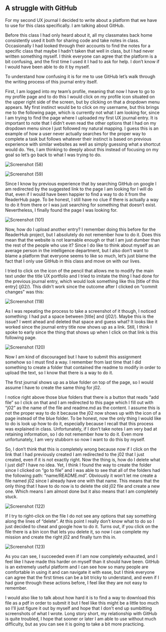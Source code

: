## A struggle with GitHub

For my second UX journal I decided to write about a platform that we have to use for this class specifically. I am talking about GitHub. 

Before this class I had only heard about it, all my classmates back home consistently used it both for sharing code and take notes in class. Occasionally I had looked through their accounts to find the notes for a specific class that maybe I hadn’t taken that well in class, but I had never written something myself. 
I think everyone can agree that the platform is a bit confusing, and the first time I used it I had to ask for help. I don’t know if I would have been able to do it by myself.

To understand how confusing it is for me to use GitHub let’s walk through the writing process of this journal entry itself. 

First, I am logged into my team’s profile, meaning that now I have to go to my profile page and to do this I would click on my profile icon situated on the upper right side of the screen, but by clicking on that a dropdown menu appears. My first instinct would be to click on my username, but this brings me to the following page, which is currently not what I am looking for, since I am trying to find the page where I uploaded my first UX journal entry. It is important to note that I didn’t even read the other options that I had on my dropdown menu since I just followed my natural mapping. I guess this is an example of how a user never actually searches for the proper way to complete a task but follows whatever their instinct is based on previous experience with similar websites as well as simply guessing what a shortcut would do. Yes, I am thinking to deeply about this instead of focusing on my goal so let’s go back to what I was trying to do.

![Screenshot (58)](https://user-images.githubusercontent.com/112104599/206927997-bfac57e2-2b9b-4c38-a4dd-cfc6cc185c8b.png)

![Screenshot (59)](https://user-images.githubusercontent.com/112104599/206928040-2a20dfe6-176a-4e33-9812-706b13de5b35.png)

Since I know by previous experience that by searching GitHub on google I am redirected by the suggested link to the page I am looking for I will do that, even if I would have been happier to find a way to do it from the ReaderHub page. To be honest, I still have no clue if there is actually a way to do it from there or I was just searching for something that doesn’t exist. Nevertheless, I finally found the page I was looking for.

![Screenshot (101)](https://user-images.githubusercontent.com/112104599/206928062-8b5b160b-11f8-4a71-9b33-8454aa96413b.png)

Now, how do I upload another entry? I remember doing this before for the ReaderHub project, but I absolutely do not remember how to do it. Does this mean that the website is not learnable enough or that I am just dumber than the rest of the people who use it? Since I do like to think about myself as an average person in the intelligence department, but I also don’t want to blame a platform that everyone seems to like so much, let’s just blame the fact that I only use GitHub in this class and move on with our lives.

I tried to click on the icon of the pencil that allows me to modify the main text under the title UX portfolio and I tried to imitate the thing I had done for the previous journal entry, which would look something like this [title of this entry] (j02/). This didn’t work since the outcome after I clicked on “commit changes” was this:

![Screenshot (118)](https://user-images.githubusercontent.com/112104599/206928075-54b951b2-bf67-4bc8-905e-623e79a530ff.png)

As I was repeating the process to take a screenshot of it though, I noticed something: I had put a space between [title] and (j02/). Maybe this is the issue? I went ahead and deleted that space and guess what? It looks like it worked since the journal entry title now shows up as a link.
Still, I think I spoke to early since the thing that shows up when I click on that link is this following page. 

![Screenshot (120)](https://user-images.githubusercontent.com/112104599/206928093-cfb88254-773f-4060-9857-e8b1942f957e.png)

Now I am kind of discouraged but I have to submit this assignment somehow so I must find a way. I remember from last time that I did something to create a folder that contained the readme to modify in order to upload the text, so I know that there is a way to do it. 

The first journal shows up as a blue folder on top of the page, so I would assume I have to create the same thing for j02. 

I notice right above those blue folders that there is a button that reads “add file” so I click on that and I am redirected to this page which I fill out with “j02” as the name of the file and readme.md as the content. I assume this is not the proper way to do it because the j02 now shows up with the icon of a page instead of the blue folder. To be honest, now the only thing I would like to do is look up how to do it, especially because I recall that this process was explained in class. Unfortunately, if I don’t take notes I am very bad at retaining information, so I do not remember how to do it. Even more unfortunately, I am very stubborn so now I want to do this by myself.

So, I don’t think that this is completely wrong because now if I click on the link that I had previously created I am redirected to the j02 that I just created, even if it is not exactly right. Now the thing is, how do I delete what I just did? I have no idea. Yet, I think I found the way to create the folder since I clicked on “go to file” and I was able to see that all of the folders had the following path: “name/README.md”. Obviously it won’t let me create a file named j02 since I already have one with that name. This means that the only thing that I have to do now is to delete the old j02 file and create a new one. Which means I am almost done but it also means that I am completely stuck.

![Screenshot (122)](https://user-images.githubusercontent.com/112104599/206928185-0c33ef9b-ccc2-493c-9f74-a2da95f67eda.png)

If I try to right-click on the file I do not see any options that say something along the lines of “delete”. At this point I really don’t know what to do so I just decided to cheat and google how to do it. Turns out, if you click on the file there is a bin icon that lets you delete it, so now I can complete my mission and create the right j02 and finally turn this in.

![Screenshot (123)](https://user-images.githubusercontent.com/112104599/206928199-ea97537d-0be1-4d34-be3f-e22ceccb7270.png)

As you can see, I succeeded even if I am now completely exhausted, and I feel like I have made this harder on myself than it should have been. GitHub is an extremely useful platform and I can see how so many people are comfortable in using it and can navigate it with ease, but I think everyone can agree that the first times can be a bit tricky to understand, and even if I had gone through these actions before, I feel like they are not easy to remember. 

I would also like to talk about how hard it is to find a way to download this file as a pdf in order to submit it but I feel like this might be a little too much so I'll just figure it out by myself and hope that I don't end up sumbitting screenshots of what I wrote. Long story short, my relationship with GitHub is quite troubled, I hope that sooner or later I am able to use without much difficulty, but as you can see it is going to take a bit more practicing.

